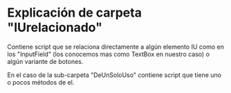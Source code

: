 # Explicación de carpeta "IUrelacionado"
Contiene script que se relaciona directamente a algún elemento IU como en los "InputField" (los conocemos mas como TextBox en nuestro caso) o algún variante de botones.

En el caso de la sub-carpeta "DeUnSoloUso" contiene script que tiene uno o pocos métodos de el.